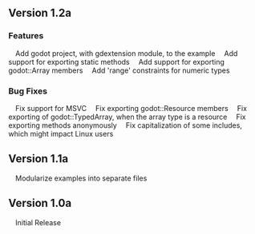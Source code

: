 ## Version 1.2a
### Features
&emsp;Add godot project, with gdextension module, to the example
&emsp;Add support for exporting static methods
&emsp;Add support for exporting godot::Array members
&emsp;Add 'range' constraints for numeric types

### Bug Fixes
&emsp;Fix support for MSVC
&emsp;Fix exporting godot::Resource members
&emsp;Fix exporting of godot::TypedArray, when the array type is a resource
&emsp;Fix exporting methods anonymously
&emsp;Fix capitalization of some includes, which might impact Linux users

## Version 1.1a
&emsp;Modularize examples into separate files

## Version 1.0a

&emsp;Initial Release